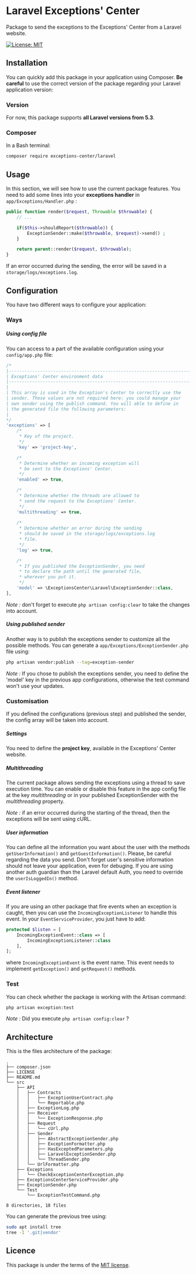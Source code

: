 # Laravel Exceptions' Center
Package to send the exceptions to the Exceptions' Center from a Laravel website.

[![License: MIT](https://img.shields.io/badge/License-MIT-yellow.svg)](https://opensource.org/licenses/MIT)

## Installation
You can quickly add this package in your application using Composer. **Be careful** to use the correct version of the package regarding your Laravel application version:

### Version
For now, this package supports **all Laravel versions from 5.3**.

### Composer
In a Bash terminal:
```bash
composer require exceptions-center/laravel
```

## Usage
In this section, we will see how to use the current package features.
You need to add some lines into your **exceptions handler** in ```app/Exceptions/Handler.php``` :
```php
public function render($request, Throwable $throwable) {
    // ...

    if($this->shouldReport($throwable)) {
        ExceptionSender::make($throwable, $request)->send() ;
    }

    return parent::render($request, $throwable);
}
```

If an error occurred during the sending, the error will be saved in a ```storage/logs/exceptions.log```.

## Configuration
You have two different ways to configure your application:

### Ways
##### Using config file
You can access to a part of the available configuration using your ```config/app.php``` file:
```php
/*
|--------------------------------------------------------------------------
| Exceptions' Center environment data
|--------------------------------------------------------------------------
|
| This array is used in the Exception's Center to correctly use the
| sender. These values are not required here: you could manage your
| own sender using the publish command. You will able to define in
| the generated file the following parameters:
|
*/
'exceptions' => [
    /*
     * Key of the project.
     */
    'key' => 'project-key',

    /*
     * Determine whether an incoming exception will
     * be sent to the Exceptions' Center.
     */
    'enabled' => true,

    /*
     * Determine whether the threads are allowed to
     * send the request to the Exceptions' Center.
     */
    'multithreading' => true,
    
    /*
     * Determine whether an error during the sending
     * should be saved in the storage/logs/exceptions.log 
     * file.
     */
    'log' => true,

    /*
     * If you published the ExceptionSender, you need
     * to declare the path until the generated file,
     * wherever you put it.
     */
    'model' => \ExceptionsCenter\Laravel\ExceptionSender::class,
],
```

*Note :* don't forget to execute ```php artisan config:clear``` to take the changes into account.

##### Using published sender
Another way is to publish the exceptions sender to customize all the possible methods. You can generate a ```app/Exceptions/ExceptionSender.php``` file using:
```bash
php artisan vendor:publish --tag=exception-sender
```

*Note :* If you chose to publish the exceptions sender, you need to define the 'model' key in the previous app configurations, otherwise the test command won't use your updates.

### Customisation
If you defined the configurations (previous step) and published the sender, the config array will be taken into account.

##### Settings
You need to define the **project key**, available in the Exceptions' Center website.

##### Multithreading
The current package allows sending the exceptions using a thread to save execution time. You can enable or disable this feature in the app config file at the key *multithreading* or in your published ExceptionSender with the *multithreading* property. 

*Note :* if an error occurred during the starting of the thread, then the exceptions will be sent using cURL. 

##### User information
You can define all the information you want about the user with the methods ```getUserInformation()``` and ```getGuestInformation()```. Please, be careful regarding the data you send. Don't forget user's sensitive information should not leave your application, even for debuging.
If you are using another auth guardian than the Laravel default Auth, you need to override the ```userIsLoggedIn()``` method.

##### Event listener
If you are using an other package that fire events when an exception is caught, then you can use the ```IncomingExceptionListener``` to handle this event.
In your ```EventServiceProvider```, you just have to add:
```php
protected $listen = [
    IncomingExceptionEvent::class => [
        IncomingExceptionListener::class
    ],
];
```
where ```IncomingExceptionEvent``` is the event name. This event needs to implement ```getException()``` and ```getRequest()``` methods.

### Test
You can check whether the package is working with the Artisan command:
```bash
php artisan exception:test
```
*Note :* Did you execute ```php artisan config:clear``` ?

## Architecture
This is the files architecture of the package:

```
.
├── composer.json
├── LICENSE
├── README.md
└── src
    ├── API
    │   ├── Contracts
    │   │   ├── ExceptionUserContract.php
    │   │   └── Reportable.php
    │   ├── ExceptionLog.php
    │   ├── Receiver
    │   │   └── ExceptionResponse.php
    │   ├── Request
    │   │   └── cUrl.php
    │   ├── Sender
    │   │   ├── AbstractExceptionSender.php
    │   │   ├── ExceptionFormatter.php
    │   │   ├── HasExceptedParameters.php
    │   │   ├── LaravelExceptionSender.php
    │   │   └── ThreadSender.php
    │   └── UrlFormatter.php
    ├── Exceptions
    │   └── CheckExceptionCenterException.php
    ├── ExceptionsCenterServiceProvider.php
    ├── ExceptionSender.php
    └── Test
        └── ExceptionTestCommand.php

8 directories, 18 files
```

You can generate the previous tree using:
```bash
sudo apt install tree
tree -I '.git|vendor'
```

## Licence
This package is under the terms of the [MIT license](https://opensource.org/licenses/MIT).

